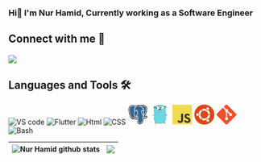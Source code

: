 ### Hi👋 I'm Nur Hamid, Currently working as a Software Engineer

## Connect with me 📝
<a href='https://www.linkedin.com/in/nur-hamid' target="_blank"> <img align="center" src="https://img.shields.io/badge/LinkedIn-0077B5?style=for-the-badge&logo=linkedin&logoColor=white" /></a>

## Languages and Tools 🛠
<p>
   <!-- Vs Code -->   
   <img src="https://img.icons8.com/fluent/48/000000/visual-studio-code-2019.png" alt="VS code" width="40" height="40"/>
   <!-- Flutter -->   
   <img src="https://storage.googleapis.com/cms-storage-bucket/6e19fee6b47b36ca613f.png" alt="Flutter" width="100" height="30"/>
   <!-- Html -->   
   <img src="https://img.icons8.com/color/48/000000/html-5--v1.png" alt="Html" width="40" height="40"/>
   <!-- CSS -->   
   <img src="https://img.icons8.com/color/48/000000/css3.png" alt="CSS" width="40" height="40"/>
   <!-- Postgresql -->   
   <img src="https://raw.githubusercontent.com/devicons/devicon/master/icons/postgresql/postgresql-original.svg" alt="Postgresql" width="40" height="40"/>
   <!-- Golang -->   
   <img src="https://raw.githubusercontent.com/devicons/devicon/master/icons/go/go-original.svg" alt="Golang" width="40" height="40"/>
   <!-- JavaScript -->   
   <img src="https://raw.githubusercontent.com/devicons/devicon/master/icons/javascript/javascript-original.svg" alt="Javascript" width="40" height="40"/>
   <!-- Ubuntu -->   
   <img src="https://raw.githubusercontent.com/github/explore/80688e429a7d4ef2fca1e82350fe8e3517d3494d/topics/ubuntu/ubuntu.png" alt="Ubuntu" width="40" height="40"/>
   <!-- Git -->   
   <img src="https://raw.githubusercontent.com/devicons/devicon/master/icons/git/git-original.svg" alt="Git" width="40" height="40"/>
   <!-- Bash -->   
   <img src="https://img.icons8.com/ios-glyphs/60/79589f/console.png" alt="Bash"  width="40" height="40"/>
</p>

| <img align="center" src="https://github-readme-stats.vercel.app/api?username=nurhamidqq&show_icons=true&include_all_commits=true&theme=buefy&hide_border=true" alt="Nur Hamid github stats" /> | <img align="center" src="https://github-readme-streak-stats.herokuapp.com/?user=nurhamidqq" />|
| ------------- | ------------- |
